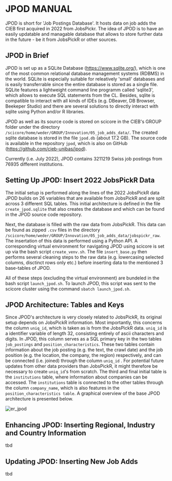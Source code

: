# JPOD MANUAL
JPOD is short for 'Job Postings Database'. It hosts data on job adds the CIEB first acquired in 2022 from JobsPickr. The idea of JPOD is to have an easily updatable and managable database that allows to store further data in the future - be it from JobsPickR or other sources.

## JPOD in Brief
JPOD is set up as a SQLite Database (https://www.sqlite.org/), which is one of the most common relational database management systems (RDBMS) in the world. SQLite is especially suitable for releatively 'small' databases and is easily transferrable since the entire database is stored as a single file. SQLite features a lightweight command line programm called 'sqlite3', which allows to execute SQL statements from the CL. Besides, sqlite is compatible to interact with all kinds of IDEs (e.g. DBeaver, DB Browser, Beekeper Studio) and there are several solutions to directly interact with sqlite using Python and/or R libraries.  

JPOD as well as its source code is stored on scicore in the CIEB's GROUP folder under the directory `/scicore/home/weder/GROUP/Innovation/05_job_adds_data/`. The created sqlite database is stored in the file `jpod.db` (about $17.2$ GB). The source code is available in the repository `jpod`, which is also on GitHub (https://github.com/cieb-unibas/jpod). 

Currently (i.e. July 2022), JPOD contains $3211219$ Swiss job postings from $76935$ different institutions.

## Setting Up JPOD: Insert 2022 JobsPickR Data
The initial setup is performed along the lines of the 2022 JobsPickR data JPOD builds on $26$ variables that are available from JobsPickR and are split across $3$ different SQL tables. This initial architecture is defined in the file `create_jpod.sqlite` that also creates the database and which can be found in the JPOD source code repository. 

Next, the database is filled with the raw data from JobsPickR. This data can be found as zipped `.csv` files in the directory `/scicore/home/weder/GROUP/Innovation/05_job_adds_data/jobspickr_raw`. The insertation of this data is performed using a Python API. A corresponding virtual environment for navigating JPOD using scicore is set up via the bash script `create_venv.sh`. The file `insert_base.py` then performs several cleaning steps to the raw data (e.g. lowercasing selected columns, disctinct rows only etc.) before inserting data to the mentioned $3$ base-tables of JPOD. 

All of these steps (excluding the virtual environment) are bundeled in the bash script `launch_jpod.sh`. To launch JPOD, this script was sent to the scicore cluster using the command `sbatch launch_jpod.sh`. 

## JPOD Architecture: Tables and Keys
Since JPOD's architecture is very closely related to JobsPickR, its original setup depends on JobsPickR information. Most importantly, this concerns the column `uniq_id`, which is taken as is from the JobsPickR data. `uniq_id` is a identifier variable of length $32$, consisting entirely of ascii characters and digits. In JPOD, this column serves as a SQL primary key in the two tables `job_postings` and `position_characteristics`. These two tables contain information about the job posting (e.g. the text, the crawl date) and the job position (e.g. the location, the company, the region) respectively, and can be connected (i.e. joined) through the column `uniq_id` . For potential future updates from other data providers than JobsPickR, it might therefore be necessary to create `uniq_id`'s from scratch. The third and final initial table is the `institutions` table, where information about companies can be accessed. The `institutions` table is connected to the other tables through the column `company_name`, which is also features in the `position_characteristics table`. A graphical overview of the base JPOD architecture is presented below.

![er_jpod](xxxxx)

## Enhancing JPOD: Inserting Regional, Industry and Country Information
tbd

## Updating JPOD: Inserting New Job Adds
tbd